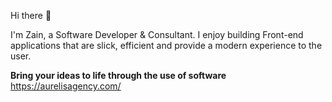 Hi there 👋

I'm Zain, a Software Developer & Consultant. I enjoy building Front-end applications that are slick, efficient and provide a modern experience to the user.

<b>Bring your ideas to life through the use of software</b>
https://aurelisagency.com/


